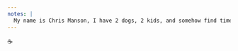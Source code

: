```yaml
---
notes: |
  My name is Chris Manson, I have 2 dogs, 2 kids, and somehow find time to keep doing open source work. One of they ways that I find that time is that I work for an awesome company that gives me 20% to work on any community projects… 
---
```



☕️

<!-- .element style="font-size: 5em;"  -->
